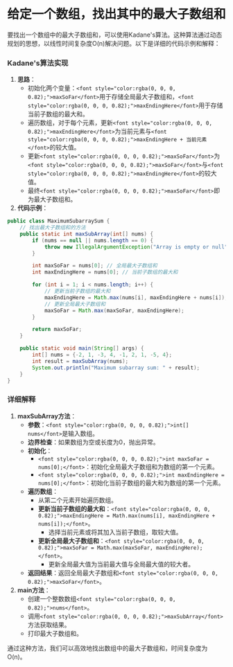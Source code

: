# 给定一个数组，找出其中的最大子数组和

<font style="color:rgba(0, 0, 0, 0.82);">要找出一个数组中的最大子数组和，可以使用Kadane's算法。这种算法通过动态规划的思想，以线性时间复杂度O(n)解决问题。以下是详细的代码示例和解释：</font>

### <font style="color:rgba(0, 0, 0, 0.82);">Kadane's算法实现</font>
1. **<font style="color:rgba(0, 0, 0, 0.82);">思路</font>**<font style="color:rgba(0, 0, 0, 0.82);">：</font>
    - <font style="color:rgba(0, 0, 0, 0.82);">初始化两个变量：</font>`<font style="color:rgba(0, 0, 0, 0.82);">maxSoFar</font>`<font style="color:rgba(0, 0, 0, 0.82);">用于存储全局最大子数组和，</font>`<font style="color:rgba(0, 0, 0, 0.82);">maxEndingHere</font>`<font style="color:rgba(0, 0, 0, 0.82);">用于存储当前子数组的最大和。</font>
    - <font style="color:rgba(0, 0, 0, 0.82);">遍历数组，对于每个元素，更新</font>`<font style="color:rgba(0, 0, 0, 0.82);">maxEndingHere</font>`<font style="color:rgba(0, 0, 0, 0.82);">为当前元素与</font>`<font style="color:rgba(0, 0, 0, 0.82);">maxEndingHere + 当前元素</font>`<font style="color:rgba(0, 0, 0, 0.82);">的较大值。</font>
    - <font style="color:rgba(0, 0, 0, 0.82);">更新</font>`<font style="color:rgba(0, 0, 0, 0.82);">maxSoFar</font>`<font style="color:rgba(0, 0, 0, 0.82);">为</font>`<font style="color:rgba(0, 0, 0, 0.82);">maxSoFar</font>`<font style="color:rgba(0, 0, 0, 0.82);">与</font>`<font style="color:rgba(0, 0, 0, 0.82);">maxEndingHere</font>`<font style="color:rgba(0, 0, 0, 0.82);">的较大值。</font>
    - <font style="color:rgba(0, 0, 0, 0.82);">最终</font>`<font style="color:rgba(0, 0, 0, 0.82);">maxSoFar</font>`<font style="color:rgba(0, 0, 0, 0.82);">即为最大子数组和。</font>
2. **<font style="color:rgba(0, 0, 0, 0.82);">代码示例</font>**<font style="color:rgba(0, 0, 0, 0.82);">：</font>

```java
public class MaximumSubarraySum {  
    // 找出最大子数组和的方法  
    public static int maxSubArray(int[] nums) {  
        if (nums == null || nums.length == 0) {  
            throw new IllegalArgumentException("Array is empty or null");  
        }  

        int maxSoFar = nums[0]; // 全局最大子数组和  
        int maxEndingHere = nums[0]; // 当前子数组的最大和  

        for (int i = 1; i < nums.length; i++) {  
            // 更新当前子数组的最大和  
            maxEndingHere = Math.max(nums[i], maxEndingHere + nums[i]);  
            // 更新全局最大子数组和  
            maxSoFar = Math.max(maxSoFar, maxEndingHere);  
        }  

        return maxSoFar;  
    }  

    public static void main(String[] args) {  
        int[] nums = {-2, 1, -3, 4, -1, 2, 1, -5, 4};  
        int result = maxSubArray(nums);  
        System.out.println("Maximum subarray sum: " + result);  
    }  
}
```

### <font style="color:rgba(0, 0, 0, 0.82);">详细解释</font>
1. **<font style="color:rgba(0, 0, 0, 0.82);">maxSubArray方法</font>**<font style="color:rgba(0, 0, 0, 0.82);">：</font>
    - **<font style="color:rgba(0, 0, 0, 0.82);">参数</font>**<font style="color:rgba(0, 0, 0, 0.82);">：</font>`<font style="color:rgba(0, 0, 0, 0.82);">int[] nums</font>`<font style="color:rgba(0, 0, 0, 0.82);">是输入数组。</font>
    - **<font style="color:rgba(0, 0, 0, 0.82);">边界检查</font>**<font style="color:rgba(0, 0, 0, 0.82);">：如果数组为空或长度为0，抛出异常。</font>
    - **<font style="color:rgba(0, 0, 0, 0.82);">初始化</font>**<font style="color:rgba(0, 0, 0, 0.82);">：</font>
        * `<font style="color:rgba(0, 0, 0, 0.82);">int maxSoFar = nums[0];</font>`<font style="color:rgba(0, 0, 0, 0.82);">：初始化全局最大子数组和为数组的第一个元素。</font>
        * `<font style="color:rgba(0, 0, 0, 0.82);">int maxEndingHere = nums[0];</font>`<font style="color:rgba(0, 0, 0, 0.82);">：初始化当前子数组的最大和为数组的第一个元素。</font>
    - **<font style="color:rgba(0, 0, 0, 0.82);">遍历数组</font>**<font style="color:rgba(0, 0, 0, 0.82);">：</font>
        * <font style="color:rgba(0, 0, 0, 0.82);">从第二个元素开始遍历数组。</font>
        * **<font style="color:rgba(0, 0, 0, 0.82);">更新当前子数组的最大和</font>**<font style="color:rgba(0, 0, 0, 0.82);">：</font>`<font style="color:rgba(0, 0, 0, 0.82);">maxEndingHere = Math.max(nums[i], maxEndingHere + nums[i]);</font>`<font style="color:rgba(0, 0, 0, 0.82);">。</font>
            + <font style="color:rgba(0, 0, 0, 0.82);">选择当前元素或将其加入当前子数组，取较大值。</font>
        * **<font style="color:rgba(0, 0, 0, 0.82);">更新全局最大子数组和</font>**<font style="color:rgba(0, 0, 0, 0.82);">：</font>`<font style="color:rgba(0, 0, 0, 0.82);">maxSoFar = Math.max(maxSoFar, maxEndingHere);</font>`<font style="color:rgba(0, 0, 0, 0.82);">。</font>
            + <font style="color:rgba(0, 0, 0, 0.82);">更新全局最大值为当前最大值与全局最大值的较大者。</font>
    - **<font style="color:rgba(0, 0, 0, 0.82);">返回结果</font>**<font style="color:rgba(0, 0, 0, 0.82);">：返回全局最大子数组和</font>`<font style="color:rgba(0, 0, 0, 0.82);">maxSoFar</font>`<font style="color:rgba(0, 0, 0, 0.82);">。</font>
2. **<font style="color:rgba(0, 0, 0, 0.82);">main方法</font>**<font style="color:rgba(0, 0, 0, 0.82);">：</font>
    - <font style="color:rgba(0, 0, 0, 0.82);">创建一个整数数组</font>`<font style="color:rgba(0, 0, 0, 0.82);">nums</font>`<font style="color:rgba(0, 0, 0, 0.82);">。</font>
    - <font style="color:rgba(0, 0, 0, 0.82);">调用</font>`<font style="color:rgba(0, 0, 0, 0.82);">maxSubArray</font>`<font style="color:rgba(0, 0, 0, 0.82);">方法获取结果。</font>
    - <font style="color:rgba(0, 0, 0, 0.82);">打印最大子数组和。</font>

<font style="color:rgba(0, 0, 0, 0.82);">通过这种方法，我们可以高效地找出数组中的最大子数组和，时间复杂度为O(n)。</font>

